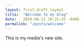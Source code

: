```yaml
---
layout: first_draft_layout
title:  "Welcome to my blog"
date:   2020-06-13 10:25:33 -0400
permalink: "/posts/welcome"
---
```

This is my media's new site.
